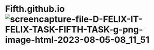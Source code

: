 # Fifth.github.io![screencapture-file-D-FELIX-IT-FELIX-TASK-FIFTH-TASK-g-png-image-html-2023-08-05-08_11_51](https://github.com/Zaid2021info/Fifth.github.io/assets/135250975/ee4e3bf6-67cd-46ff-9f13-7decbc03a1d2)
